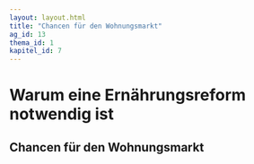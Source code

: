 ```yaml
---
layout: layout.html
title: "Chancen für den Wohnungsmarkt"
ag_id: 13
thema_id: 1
kapitel_id: 7
---
```


# Warum eine Ernährungsreform notwendig ist

## Chancen für den Wohnungsmarkt
